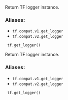 
Return TF logger instance.
### Aliases:
- `tf.compat.v1.get_logger`
- `tf.compat.v2.get_logger`

```
 tf.get_logger()
```

Return TF logger instance.
### Aliases:
- `tf.compat.v1.get_logger`
- `tf.compat.v2.get_logger`

```
 tf.get_logger()
```
